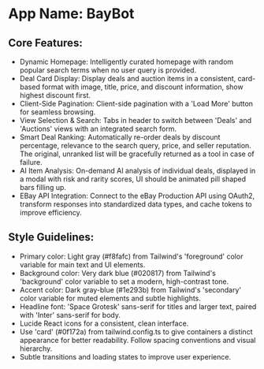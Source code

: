 # **App Name**: BayBot

## Core Features:

- Dynamic Homepage: Intelligently curated homepage with random popular search terms when no user query is provided.
- Deal Card Display: Display deals and auction items in a consistent, card-based format with image, title, price, and discount information, show highest discount first.
- Client-Side Pagination: Client-side pagination with a 'Load More' button for seamless browsing.
- View Selection & Search: Tabs in header to switch between 'Deals' and 'Auctions' views with an integrated search form.
- Smart Deal Ranking: Automatically re-order deals by discount percentage, relevance to the search query, price, and seller reputation. The original, unranked list will be gracefully returned as a tool in case of failure.
- AI Item Analysis: On-demand AI analysis of individual deals, displayed in a modal with risk and rarity scores, UI should be animated pill shaped bars filling up.
- EBay API Integration: Connect to the eBay Production API using OAuth2, transform responses into standardized data types, and cache tokens to improve efficiency.

## Style Guidelines:

- Primary color: Light gray (#f8fafc) from Tailwind's 'foreground' color variable for main text and UI elements.
- Background color: Very dark blue (#020817) from Tailwind's 'background' color variable to set a modern, high-contrast tone.
- Accent color: Dark gray-blue (#1e293b) from Tailwind's 'secondary' color variable for muted elements and subtle highlights.
- Headline font: 'Space Grotesk' sans-serif for titles and larger text, paired with 'Inter' sans-serif for body.
- Lucide React icons for a consistent, clean interface.
- Use 'card' (#0f172a) from tailwind.config.ts to give containers a distinct appearance for better readability. Follow spacing conventions and visual hierarchy.
- Subtle transitions and loading states to improve user experience.